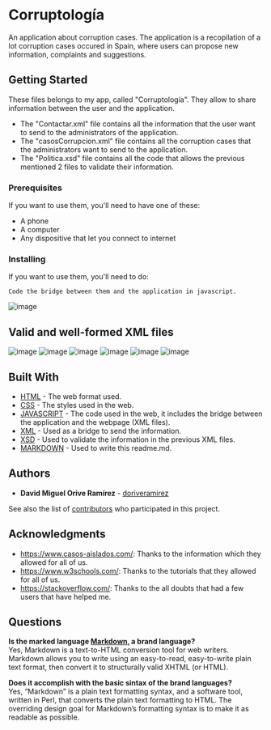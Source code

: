 # Corruptología

An application about corruption cases. The application is a recopilation of a lot corruption cases occured in Spain, where users can propose new information, complaints and suggestions.

## Getting Started

These files belongs to my app, called "Corruptología". They allow to share information between the user and the application.

* The "Contactar.xml" file contains all the information that the user want to send to the administrators of the application.
* The "casosCorrupcion.xml" file contains all the corruption cases that the administrators want to send to the application.
* The "Politica.xsd" file contains all the code that allows the previous mentioned 2 files to validate their information.

### Prerequisites

If you want to use them, you'll need to have one of these:

* A phone
* A computer
* Any dispositive that let you connect to internet

### Installing

If you want to use them, you'll need to do:

```
Code the bridge between them and the application in javascript.
```

![image](https://i.gyazo.com/24dfaaab34ff034e2f36d5b6f66b4776.png)

## Valid and well-formed XML files

![image](https://i.gyazo.com/c5f7f74b22de62f29268fe5e7f90c874.png)
![image](https://i.gyazo.com/5368e0b7c56b764bd5091265faf7ddf0.png)
![image](https://i.gyazo.com/cb30045dab37810f937b620eadaf5509.png)
![image](https://i.gyazo.com/3817ab69c3d365a6b904c4c76a0cd5c4.png)
![image](https://i.gyazo.com/4e7c1a6e44d1e20768d637602bc5338b.png)
![image](https://i.gyazo.com/07c9551139a61e3b13ee0afdd5f68e06.png)


## Built With

* [HTML](https://www.w3schools.com/html/) - The web format used.
* [CSS](https://www.w3schools.com/css/) - The styles used in the web.
* [JAVASCRIPT](https://www.w3schools.com/js/) - The code used in the web, it includes the bridge between the application and the webpage (XML files).
* [XML](https://www.w3schools.com/xml/) - Used as a bridge to send the information.
* [XSD](https://www.w3schools.com/xml/schema_intro.asp) - Used to validate the information in the previous XML files.
* [MARKDOWN](https://es.wikipedia.org/wiki/Markdown) - Used to write this readme.md.

## Authors

* **David Miguel Orive Ramírez** - [doriveramirez](https://github.com/doriveramirez)

See also the list of [contributors](https://github.com/doriveramirez/xml_xsd_Corruptologia/graphs/contributors) who participated in this project.

## Acknowledgments

* https://www.casos-aislados.com/: Thanks to the information which they allowed for all of us.
* https://www.w3schools.com/: Thanks to the tutorials that they allowed for all of us.
* https://stackoverflow.com/: Thanks to the all doubts that had a few users that have helped me.

## Questions

**Is the marked language [Markdown](https://es.wikipedia.org/wiki/Markdown), a brand language?** <br />
Yes, Markdown is a text-to-HTML conversion tool for web writers. Markdown allows you to write using an easy-to-read, easy-to-write plain text format, then convert it to structurally valid XHTML (or HTML).

**Does it accomplish with the basic sintax of the brand languages?** <br />
Yes, “Markdown” is a plain text formatting syntax, and a software tool, written in Perl, that converts the plain text formatting to HTML.
The overriding design goal for Markdown’s formatting syntax is to make it as readable as possible.

